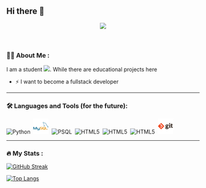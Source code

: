 ## Hi there 👋

<!--
**tatvladna/tatvladna** is a ✨ _special_ ✨ repository because its `README.md` (this file) appears on your GitHub profile.

Here are some ideas to get you started:

- 🔭 I’m currently working on ...
- 🌱 I’m currently learning ...
- 👯 I’m looking to collaborate on ...
- 🤔 I’m looking for help with ...
- 💬 Ask me about ...
- 📫 How to reach me: ...
- 😄 Pronouns: ...
- ⚡ Fun fact: ...
-->

<div id="header" align="center">
  <img                 src="https://i.giphy.com/media/v1.Y2lkPTc5MGI3NjExaGlyaGsxNnJrcm1xZTZnZjEyd3loZGs3MjJxNXBqaDVzdGlkeWo3bSZlcD12MV9pbnRlcm5hbF9naWZfYnlfaWQmY3Q9Z w/bThVImNJTXXoc/giphy.gif" width="100"/>
</div>
<div align="center">
  <img src="https://komarev.com/ghpvc/?username=tatvladna&style=flat-square&color=blue" alt=""/>
</div>

#

### :woman_technologist: About Me :
I am a student <img src="https://i.giphy.com/media/v1.Y2lkPTc5MGI3NjExeXFnc3ZxNjVtOXp5ZmppZG9yNHZvZTBueHZnM2Vha3FjM2ZvaXJjMiZlcD12MV9pbnRlcm5hbF9naWZfYnlfaWQmY3Q9Zw/RbDKaczqWovIugyJmW/giphy.gif" width="50">. While there are educational projects here

- :zap: I want to become a fullstack developer

---

### :hammer_and_wrench: Languages and Tools (for the future):

<div>
  <img src="https://github.com/tatvladna/devicon/blob/master/icons/python/python-original-wordmark.svg" title="Python" alt="Python" width="40" height="40"/>&nbsp;
  <img src="https://github.com/devicons/devicon/blob/master/icons/mysql/mysql-original-wordmark.svg" title="MySQL"  alt="MySQL" width="40" height="40"/>&nbsp;
  <img src="https://github.com/tatvladna/devicon/blob/master/icons/postgresql/postgresql-original-wordmark.svg" title="PSQL"  alt="PSQL" width="40" height="40"/>&nbsp;
  <img src="https://github.com/tatvladna/devicon/blob/master/icons/html5/html5-original-wordmark.svg" title="HTML5"  alt="HTML5" width="40" height="40"/>&nbsp;
  <img src="https://github.com/tatvladna/devicon/blob/master/icons/css3/css3-original-wordmark.svg" title="HTML5"  alt="HTML5" width="40" height="40"/>&nbsp;
  <img src="https://github.com/tatvladna/devicon/blob/master/icons/go/go-original-wordmark.svg" title="HTML5"  alt="HTML5" width="40" height="40"/>&nbsp;
  <img src="https://github.com/devicons/devicon/blob/master/icons/git/git-original-wordmark.svg" title="Git" **alt="Git" width="40" height="40"/>
  
</div>

---

### :fire: My Stats :
[![GitHub Streak](http://github-readme-streak-stats.herokuapp.com?user=tatvladna&theme=dark&background=000000)](https://git.io/streak-stats)

[![Top Langs](https://github-readme-stats.vercel.app/api/top-langs/?username=tatvladna&layout=compact&theme=vision-friendly-dark)](https://github.com/anuraghazra/github-readme-stats)

<!-- BLOG-POST-LIST:START -->

<!-- BLOG-POST-LIST:END -->
